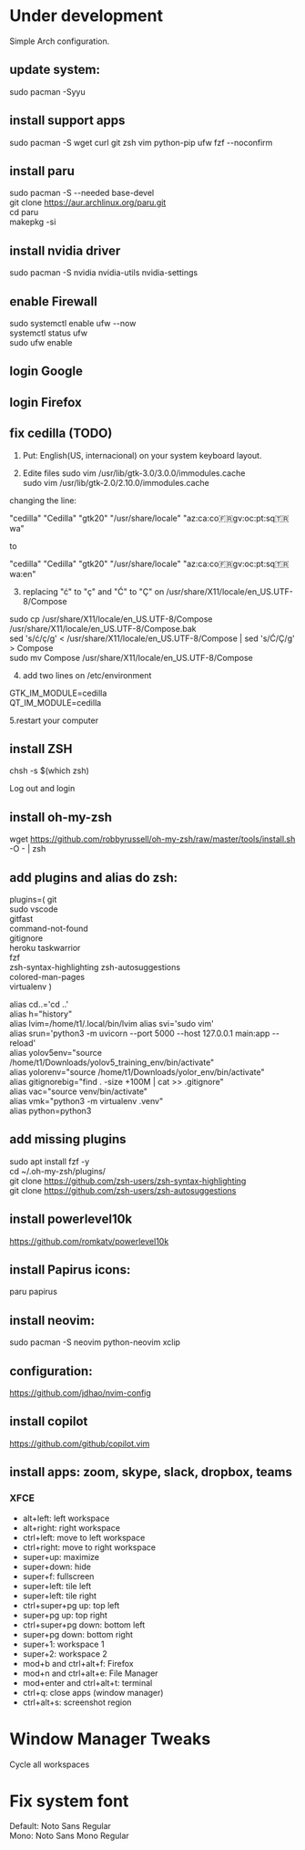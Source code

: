 # Under development

Simple Arch configuration.

## update system:

sudo pacman -Syyu

## install support apps

sudo pacman -S wget curl git zsh vim python-pip ufw fzf --noconfirm

## install paru

sudo pacman -S --needed base-devel  
git clone https://aur.archlinux.org/paru.git  
cd paru  
makepkg -si  

## install nvidia driver

sudo pacman -S nvidia nvidia-utils nvidia-settings

## enable Firewall

sudo systemctl enable ufw --now  
systemctl status ufw  
sudo ufw enable

## login Google

## login Firefox

## fix cedilla (TODO)

1. Put: English(US, internacional) on your system keyboard layout.

2. Edite files
sudo vim /usr/lib/gtk-3.0/3.0.0/immodules.cache  
sudo vim /usr/lib/gtk-2.0/2.10.0/immodules.cache

changing the line:

"cedilla" "Cedilla" "gtk20" "/usr/share/locale" "az:ca:co:fr:gv:oc:pt:sq:tr:wa"

to

"cedilla" "Cedilla" "gtk20" "/usr/share/locale" "az:ca:co:fr:gv:oc:pt:sq:tr:wa:en"

3. replacing "ć" to "ç" and "Ć" to "Ç" on /usr/share/X11/locale/en_US.UTF-8/Compose

sudo cp /usr/share/X11/locale/en_US.UTF-8/Compose /usr/share/X11/locale/en_US.UTF-8/Compose.bak  
sed 's/ć/ç/g' < /usr/share/X11/locale/en_US.UTF-8/Compose | sed 's/Ć/Ç/g' > Compose  
sudo mv Compose /usr/share/X11/locale/en_US.UTF-8/Compose

4. add two lines on /etc/environment

GTK_IM_MODULE=cedilla  
QT_IM_MODULE=cedilla

5.restart your computer

## install ZSH
  
chsh -s $(which zsh)

Log out and login

## install oh-my-zsh

wget https://github.com/robbyrussell/oh-my-zsh/raw/master/tools/install.sh -O - | zsh

## add plugins and alias do zsh:

plugins=(
    git  
    sudo
    vscode  
    gitfast  
    command-not-found  
    gitignore  
    heroku
    taskwarrior  
    fzf  
    zsh-syntax-highlighting
    zsh-autosuggestions  
    colored-man-pages  
    virtualenv
)

alias cd..='cd ..'  
alias h="history"  
alias lvim=/home/t1/.local/bin/lvim
alias svi='sudo vim'  
alias srun='python3 -m uvicorn --port 5000 --host 127.0.0.1 main:app --reload'  
alias yolov5env="source /home/t1/Downloads/yolov5_training_env/bin/activate"  
alias yolorenv="source /home/t1/Downloads/yolor_env/bin/activate"  
alias gitignorebig="find . -size +100M | cat >> .gitignore"  
alias vac="source venv/bin/activate"  
alias vmk="python3 -m virtualenv .venv"  
alias python=python3

## add missing plugins

sudo apt install fzf -y  
cd ~/.oh-my-zsh/plugins/  
git clone https://github.com/zsh-users/zsh-syntax-highlighting  
git clone https://github.com/zsh-users/zsh-autosuggestions

## install powerlevel10k

https://github.com/romkatv/powerlevel10k

## install Papirus icons:

paru papirus

## install neovim:

sudo pacman -S neovim python-neovim xclip

## configuration:

https://github.com/jdhao/nvim-config

## install copilot

https://github.com/github/copilot.vim

## install apps: zoom, skype, slack, dropbox, teams

### XFCE
- alt+left: left workspace
- alt+right: right workspace
- ctrl+left: move to left workspace
- ctrl+right: move to right workspace
- super+up: maximize
- super+down: hide
- super+f: fullscreen
- super+left: tile left
- super+left: tile right
- ctrl+super+pg up: top left
- super+pg up: top right
- ctrl+super+pg down: bottom left
- super+pg down: bottom right
- super+1: workspace 1
- super+2: workspace 2
- mod+b and ctrl+alt+f: Firefox
- mod+n and ctrl+alt+e: File Manager
- mod+enter and ctrl+alt+t: terminal
- ctrl+q: close apps (window manager)
- ctrl+alt+s: screenshot region

# Window Manager Tweaks

Cycle all workspaces

# Fix system font
Default: Noto Sans Regular  
Mono: Noto Sans Mono Regular  
